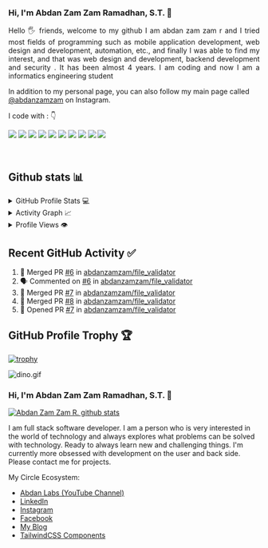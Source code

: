 ### Hi, I'm Abdan Zam Zam Ramadhan, S.T. 👋

<div align="left">
 
</div>  
<p align="justify"> 
Hello 🖐️ friends, welcome to my github
I am abdan zam zam r and I tried most fields of programming such as mobile application development, web design and development, automation, etc., and finally I was able to find my interest, and that was web design and development, backend development and security . It has been almost 4 years. I am coding and now I am a informatics engineering student
&nbsp;

In addition to my personal page, you can also follow my main page called <a href="https://www.instagram.com/abdanzamzam/">@abdanzamzam</a> on Instagram.
</p>


<p align="left">
I code with :  👇

<img src="https://img.shields.io/badge/Python-3776AB?style=for-the-badge&logo=python&logoColor=white"/> <img src="https://img.shields.io/badge/JavaScript-F7DF1E?style=for-the-badge&logo=javascript&logoColor=white"/> <img src="https://img.shields.io/badge/C%2B%2B-00599C?style=for-the-badge&logo=c%2B%2B&logoColor=white"/> <img src="https://img.shields.io/badge/C%23-239120?style=for-the-badge&logo=c-sharp&logoColor=white"/>   <img src="https://img.shields.io/badge/Django-092E20?style=for-the-badge&logo=django&logoColor=white"/> <img src="https://img.shields.io/badge/.NET-5C2D91?style=for-the-badge&logo=.net&logoColor=white"/> <img src="https://img.shields.io/badge/HTML5-E34F26?style=for-the-badge&logo=html5&logoColor=white"/>  <img src="https://img.shields.io/badge/CSS-239120?&style=for-the-badge&logo=css3&logoColor=white"/> <img src="https://img.shields.io/badge/Tailwind_CSS-38B2AC?style=for-the-badge&logo=tailwind-css&logoColor=white"/> <img src="https://img.shields.io/badge/Bootstrap-563D7C?style=for-the-badge&logo=bootstrap&logoColor=white"/>
</p>

&nbsp;
&nbsp;
## Github stats 📊 

<details> 
  <summary>GitHub Profile Stats 💻</summary>
  <br/>
    <a href="https://github.com/anuraghazra/github-readme-stats"><img alt="abdanzamzam's Github Stats" src="https://github-readme-stats.vercel.app/api/?username=abdanzamzam&show_icons=true&count_private=true&theme=default&hide_border=true&bg_color=fff&title_color=00E676&icon_color=00E676" height="192px"/></a>
  <a href="https://github.com/abdanzamzam/github-readme-stats"><img alt="abdanzamzam's Top Languages" src="https://github-readme-stats.vercel.app/api/top-langs/?username=abdanzamzam&langs_count=8&layout=compact&theme=default&hide_border=true&bg_color=fff&title_color=000&icon_color=000&hide=Jupyter%20Notebook" height="192px"/></a>
  <br/>
</details>

<details>
  <summary>Activity Graph 📈</summary>
  <br/>
<a href="https://github.com/ashutosh00710/github-readme-activity-graph"><img alt="abdanzamzam's Activity Graph" src="https://activity-graph.herokuapp.com/graph/?username=abdanzamzam&bg_color=fff&color=000&line=00E676&point=000&hide_border=true" /></a>
</details>

<details>
  <summary>Profile Views 👁️</summary>
  <br/>
  <img src="https://komarev.com/ghpvc/?username=abdanzamzam&label=PROFILE+VIEWS&style=for-the-badge&color=brightgreen">

</details>

## Recent GitHub Activity ✅
<!--START_SECTION:activity-->
1. 🎉 Merged PR [#6](https://github.com/abdanzamzam/file_validator/pull/6) in [abdanzamzam/file_validator](https://github.com/abdanzamzam/file_validator)
2. 🗣 Commented on [#6](https://github.com/abdanzamzam/file_validator/issues/6) in [abdanzamzam/file_validator](https://github.com/abdanzamzam/file_validator)
3. 🎉 Merged PR [#7](https://github.com/abdanzamzam/file_validator/pull/7) in [abdanzamzam/file_validator](https://github.com/abdanzamzam/file_validator)
4. 🎉 Merged PR [#8](https://github.com/abdanzamzam/file_validator/pull/8) in [abdanzamzam/file_validator](https://github.com/abdanzamzam/file_validator)
5. 💪 Opened PR [#7](https://github.com/adanzamzam/file_validator/pull/7) in [abdanzamzam/file_validator](https://github.com/abdanzamzam/file_validator)
<!--END_SECTION:activity-->

## GitHub Profile Trophy 🏆
[![trophy](https://github-profile-trophy.vercel.app/?username=abdanzamzam&row=1&margin-w=15)](https://github.com/ryo-ma/github-profile-trophy)

<img data-target="animated-image.replacedImage" alt="dino.gif" class="AnimatedImagePlayer-animatedImage" src="https://github.com/saadeghi/saadeghi/raw/master/dino.gif" style="display: block; opacity: 1;">










### Hi, I'm Abdan Zam Zam Ramadhan, S.T. 👋

[![Abdan Zam Zam R. github stats](https://github-readme-stats.vercel.app/api?username=abdanzamzam&count_private=true)](https://github.com/abdanzamzam)

I am full stack software developer. I am a person who is very interested in the world of technology and always explores what problems can be solved with technology. Ready to always learn new and challenging things. I'm currently more obsessed with development on the user and back side. Please contact me for projects.

My Circle Ecosystem:

- [Abdan Labs (YouTube Channel)](https://www.youtube.com/channel/UCQoc7JPnIgt8mSx0Ah9v1WA)
- [LinkedIn](https://www.linkedin.com/in/abdanzamzam)
- [Instagram](https://www.instagram.com/abdanzamzam)
- [Facebook](https://web.facebook.com/abdanzamzam)
- [My Blog](https://blog.abdan.xyz)
- [TailwindCSS Components](https://tailwindcomponents.com/u/abdanzamzam)
